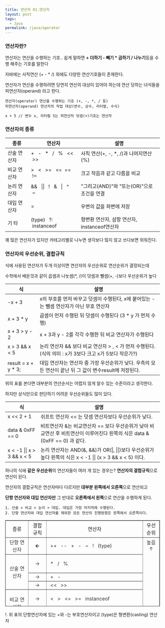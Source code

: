 ```yaml
---
title: 연산자 01.연산자
layout: post
tags:
  - Java
permalink: /java/operator
---
```


### 연산자란?

연산자는 연산을 수행하는 기호.. 쉽게 말하면 **\+ 더하기 - 빼기 \* 곱하기 / 나누기**등을 수행 해주는 기호를 말한다

자바에는 사칙연산 (+ - \* /) 외에도 다양한 연산기호들이 존재한다.

연산자가 연산을 수행하려면 당연히 연산의 대상이 있어야 하는데 연산 당하는 녀석들을 피연산자(operand) 라고 한다.

```
연산자(operator) 연산을 수행하는 기호 (+, -, *, / 등)
피연산자(operand) 연산자의 작업 대상(변수, 상수, 리터럴, 수식)

x + 5 // 변수 x, 리터럴 5는 피연산자 덧셈(+)기호는 연산자
```

### 연산자의 종류

| 종류 | 연산자 | 설명 |
| --- | --- | --- |
| 산술 연산자 | +   -   \*   /   %   <<   >> | 사칙 연산(+, -, \*, /)과 나머지연산 (%) |
| 비교 연산자 | \>   <   \>=   <=  ==  != | 크고 작음과 같고 다름을 비교 |
| 논리 연산자 | &&   \|\|   !   &   \|   ^   ~ | "그리고(AND)"와 "또는(OR)"으로 조건을 연결 |
| 대입 연산자 | \= | 우변의 값을 좌변에 저장 |
| 기 타 | (type)   ?:   instanceof | 형변환 연산자, 삼항 연산자, instanceof연산자 |

꽤 많은 연산자가 있지만 카테고리별로 나누면 생각보다 많지 않고 쓰다보면 외워진다.

### 연산자의 우선순위, 결합규칙

식에 사용된 연산자가 두개 이상이면 연산자의 우선순위로 연산순위가 결정되는데

수학에서 배운것과 같이 곱셈과 나눗셈(\*, /)이 덧셈과 뺄셈(+, -)보다 우선순위가 높다

| 식 | 설명 |
| --- | --- |
| \-x + 3 | x의 부호를 먼저 바꾸고 덧셈이 수행된다, x에 붙어있는 -는 뺄셈 연산자가 아닌 부호 연산자 |
| x + 3 \* y | 곱셈이 먼저 수행된 뒤 덧셈이 수행된다 (3 \* y 가 먼저 수행) |
| x + 3 > y - 2 | x + 3과 y - 2를 각각 수행한 뒤 비교 연산자가 수행된다 |
| x > 3 && x < 5 | 논리 연산자 && 보다 비교 연산자 > , < 가 먼저 수행된다.   (식의 의미 : x가 3보다 크고 x가 5보다 작은가?) |
| result = x + y \* 3; | 대입 연산자는 연산자 중 가장 우선순위가 낮다.   우측의 모든 연산이 끝난 뒤 그 값이 변수result에 저장된다. |

위의 표를 본다면 대부분의 연산순서는 어렵지 않게 알수 있는 수준이라고 생각한다.

하지만 상식만으로 판단하기 어려운 우선순위들도 많이 있다.

| 식 | 설명 |
| --- | --- |
| x << 2 + 1 | 쉬프트 연산자 << 는 덧셈 연산자보다 우선순위가 낮다. |
| data & 0xFF == 0 | 비트연산자 &는 비교연산자 == 보다 우선순위가 낮아 비교연산 후 비트연산이 이루어진다   왼쪽의 식은 data & (0xFF == 0) 과 같다. |
| x < -1 \|\| x > 3 && x < 5 | 논리 연산자는 AND(&, &&)가 OR(\|, \|\|)보다 우선순위가 높다   왼쪽의 식은 x < -1 \|\| (x > 3 && x < 5) 이다. |

하나의 식에 **같은 우선순위**의 연산자들이 여러 개 있는 경우는? **연산자의 결합규칙**으로 연산이 된다.

연산자의 결합규칙은 연산자마다 다르지만 **대부분 왼쪽에서 오른쪽**으로 연산되고

**단항 연산자와 대입 연산자만** 그 반대로 **오른쪽에서 왼쪽**으로 연산을 수행하게 된다.

```
1. 산술 > 비교 > 논리 > 대입. 대입은 가장 마지막에 수행된다.
2. 단항 연산자와 대입 연산자를 제외한 모든 연산의 진행방향은 왼쪽에서 오른쪽이다.
```

<table style="border-collapse: collapse; width: 100%; height: 280px;" border="1" data-ke-style="style12" data-ke-align="alignLeft">
<tbody>
<tr style="height: 20px;">
<td style="width: 14.7674%; height: 20px; text-align: center;"><span>종류</span></td>
<td style="width: 11.7442%; height: 20px; text-align: center;"><span>결합규칙</span></td>
<td style="width: 62.6744%; height: 20px; text-align: center;"><span>연산자</span></td>
<td style="width: 10.814%; height: 20px; text-align: center;"><span>우선순위</span></td>
</tr>
<tr style="height: 20px;">
<td style="width: 14.7674%; height: 20px; text-align: center;"><span style="color: #333333;">단항 연산자</span></td>
<td style="width: 11.7442%; height: 20px; text-align: center;"><b>&larr;</b></td>
<td style="width: 62.6744%; height: 20px;"><span style="color: #333333;">&nbsp;++</span><span style="color: #333333;"><span>&nbsp;</span>&nbsp; --<span style="color: #333333;"><span>&nbsp;</span>&nbsp; +<span style="color: #333333;"><span>&nbsp;</span>&nbsp; -<span style="color: #333333;"><span>&nbsp;</span>&nbsp; ~<span style="color: #333333;"><span>&nbsp;</span>&nbsp; !<span style="color: #333333;"><span>&nbsp;</span>&nbsp; (type)</span></span></span></span></span></span></td>
<td style="width: 10.814%; height: 260px; text-align: center;" rowspan="13"><span style="color: #333333;">높음&uarr;</span><br /><br /><br /><br /><br /><br /><br /><br /><br /><br /><br /><br /><br /><br /><br /><br /><br /><br /><br /><br /><br /><br /><br /><span style="color: #333333;">낮음&darr;</span></td>
</tr>
<tr style="height: 20px;">
<td style="width: 14.7674%; height: 60px; text-align: center;" rowspan="3"><span style="color: #333333;">산술 연산자</span></td>
<td style="width: 11.7442%; height: 20px; text-align: center;"><span style="color: #333333;">&rarr;</span></td>
<td style="width: 62.6744%; height: 20px;"><span style="color: #333333;">&nbsp;*</span><span style="color: #333333;"><span>&nbsp;</span>&nbsp; /<span style="color: #333333;"><span>&nbsp;</span>&nbsp; %</span></span></td>
</tr>
<tr style="height: 20px;">
<td style="width: 11.7442%; height: 20px; text-align: center;"><span style="color: #333333;">&rarr;</span></td>
<td style="width: 62.6744%; height: 20px;"><span style="color: #333333;">&nbsp;+</span><span style="color: #333333;"><span>&nbsp;</span>&nbsp; -</span></td>
</tr>
<tr style="height: 20px;">
<td style="width: 11.7442%; height: 20px; text-align: center;"><span style="color: #333333;">&rarr;</span></td>
<td style="width: 62.6744%; height: 20px;"><span style="color: #333333;">&nbsp;&lt;&lt;</span><span style="color: #333333;"><span>&nbsp;</span>&nbsp; &gt;&gt;</span></td>
</tr>
<tr style="height: 20px;">
<td style="width: 14.7674%; height: 40px; text-align: center;" rowspan="2"><span style="color: #333333;">비교 연산자</span></td>
<td style="width: 11.7442%; height: 20px; text-align: center;"><span style="color: #333333;">&rarr;</span></td>
<td style="width: 62.6744%; height: 20px;"><span style="color: #333333;">&nbsp;&lt;</span><span style="color: #333333;"><span>&nbsp;</span>&nbsp; &gt;<span style="color: #333333;"><span>&nbsp;</span>&nbsp; &lt;=<span style="color: #333333;"><span>&nbsp;</span>&nbsp; &gt;=<span style="color: #333333;"><span>&nbsp;</span>&nbsp; instanceof</span></span></span></span></td>
</tr>
<tr style="height: 20px;">
<td style="width: 11.7442%; height: 20px; text-align: center;"><span style="color: #333333;">&rarr;</span></td>
<td style="width: 62.6744%; height: 20px;"><span style="color: #333333;">&nbsp;==</span><span style="color: #333333;"><span>&nbsp;</span>&nbsp; !=</span></td>
</tr>
<tr style="height: 20px;">
<td style="width: 14.7674%; height: 100px; text-align: center;" rowspan="5"><span style="color: #333333;">논리 연산자</span></td>
<td style="width: 11.7442%; height: 20px; text-align: center;"><span style="color: #333333;">&rarr;</span></td>
<td style="width: 62.6744%; height: 20px;"><span style="color: #333333;">&nbsp;&amp;</span></td>
</tr>
<tr style="height: 20px;">
<td style="width: 11.7442%; height: 20px; text-align: center;"><span style="color: #333333;">&rarr;</span></td>
<td style="width: 62.6744%; height: 20px;"><span style="color: #333333;">&nbsp;^</span></td>
</tr>
<tr style="height: 20px;">
<td style="width: 11.7442%; height: 20px; text-align: center;"><span style="color: #333333;">&rarr;</span></td>
<td style="width: 62.6744%; height: 20px;"><span style="color: #333333;">&nbsp;|</span></td>
</tr>
<tr style="height: 20px;">
<td style="width: 11.7442%; height: 20px; text-align: center;"><span style="color: #333333;">&rarr;</span></td>
<td style="width: 62.6744%; height: 20px;"><span style="color: #333333;">&nbsp;&amp;&amp;</span></td>
</tr>
<tr style="height: 20px;">
<td style="width: 11.7442%; height: 20px; text-align: center;"><span style="color: #333333;">&rarr;</span></td>
<td style="width: 62.6744%; height: 20px;"><span style="color: #333333;">&nbsp;||</span></td>
</tr>
<tr style="height: 20px;">
<td style="width: 14.7674%; height: 20px; text-align: center;"><span style="color: #333333;">삼항연산자</span></td>
<td style="width: 11.7442%; height: 20px; text-align: center;"><span style="color: #333333;">&rarr;</span></td>
<td style="width: 62.6744%; height: 20px;"><span style="color: #333333;">&nbsp;? :</span></td>
</tr>
<tr style="height: 20px;">
<td style="width: 14.7674%; height: 20px; text-align: center;"><span style="color: #333333;">대입 연산자</span></td>
<td style="width: 11.7442%; height: 20px; text-align: center;"><b><span style="color: #333333;">&larr;</span></b></td>
<td style="width: 62.6744%; height: 20px;"><span style="color: #333333;">&nbsp;=</span><span style="color: #333333;"><span>&nbsp;</span>&nbsp; +=<span style="color: #333333;"><span>&nbsp;</span>&nbsp; -=<span style="color: #333333;"><span>&nbsp;</span>&nbsp; *=<span style="color: #333333;"><span>&nbsp;</span>&nbsp; /=<span style="color: #333333;"><span>&nbsp;</span>&nbsp; %=<br />&nbsp;&lt;&lt;=<span style="color: #333333;"><span>&nbsp;</span>&nbsp; &gt;&gt;=<span style="color: #333333;"><span>&nbsp;</span>&nbsp; &amp;=<span style="color: #333333;"><span>&nbsp;</span>&nbsp; ^=<span style="color: #333333;"><span>&nbsp;</span>&nbsp; |=</span></span></span></span></span></span></span></span></span></td>
</tr>
</tbody>
</table>

!. 위 표의 단항연산자에 있는 +와 -는 부호연산자이고 (type)은 형변환(casting) 연산자
